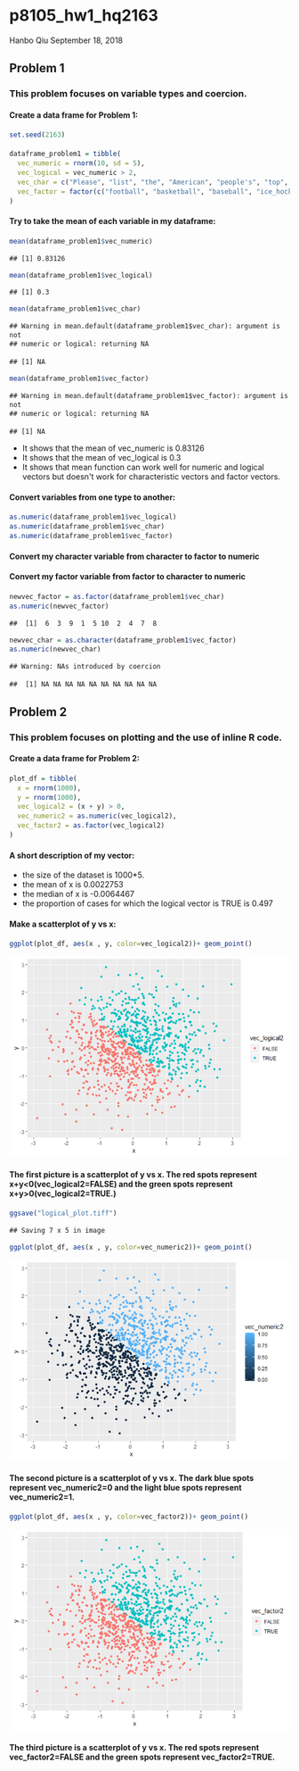 p8105\_hw1\_hq2163
================
Hanbo Qiu
September 18, 2018

Problem 1
---------

### This problem focuses on variable types and coercion.

#### Create a data frame for Problem 1:

``` r
set.seed(2163)

dataframe_problem1 = tibble(
  vec_numeric = rnorm(10, sd = 5),
  vec_logical = vec_numeric > 2,
  vec_char = c("Please", "list", "the", "American", "people's", "top", "four", "most", "popular", "sports"),
  vec_factor = factor(c("football", "basketball", "baseball", "ice_hockey", "football", "basketball", "baseball", "ice_hockey", "football", "basketball"))
)
```

#### Try to take the mean of each variable in my dataframe:

``` r
mean(dataframe_problem1$vec_numeric)
```

    ## [1] 0.83126

``` r
mean(dataframe_problem1$vec_logical)
```

    ## [1] 0.3

``` r
mean(dataframe_problem1$vec_char)
```

    ## Warning in mean.default(dataframe_problem1$vec_char): argument is not
    ## numeric or logical: returning NA

    ## [1] NA

``` r
mean(dataframe_problem1$vec_factor)
```

    ## Warning in mean.default(dataframe_problem1$vec_factor): argument is not
    ## numeric or logical: returning NA

    ## [1] NA

-   It shows that the mean of vec\_numeric is 0.83126
-   It shows that the mean of vec\_logical is 0.3
-   It shows that mean function can work well for numeric and logical vectors but doesn't work for characteristic vectors and factor vectors.

#### Convert variables from one type to another:

``` r
as.numeric(dataframe_problem1$vec_logical)
as.numeric(dataframe_problem1$vec_char)
as.numeric(dataframe_problem1$vec_factor)
```

#### Convert my character variable from character to factor to numeric

#### Convert my factor variable from factor to character to numeric

``` r
newvec_factor = as.factor(dataframe_problem1$vec_char)
as.numeric(newvec_factor)
```

    ##  [1]  6  3  9  1  5 10  2  4  7  8

``` r
newvec_char = as.character(dataframe_problem1$vec_factor)
as.numeric(newvec_char)
```

    ## Warning: NAs introduced by coercion

    ##  [1] NA NA NA NA NA NA NA NA NA NA

Problem 2
---------

### This problem focuses on plotting and the use of inline R code.

#### Create a data frame for Problem 2:

``` r
plot_df = tibble(
  x = rnorm(1000),
  y = rnorm(1000),
  vec_logical2 = (x + y) > 0,
  vec_numeric2 = as.numeric(vec_logical2),
  vec_factor2 = as.factor(vec_logical2)
)
```

#### A short description of my vector:

-   the size of the dataset is 1000\*5.
-   the mean of x is 0.0022753
-   the median of x is -0.0064467
-   the proportion of cases for which the logical vector is TRUE is 0.497

#### Make a scatterplot of y vs x:

``` r
ggplot(plot_df, aes(x , y, color=vec_logical2))+ geom_point()
```

![](p8105_hw1_hq2163_files/figure-markdown_github/unnamed-chunk-2-1.png)

#### The first picture is a scatterplot of y vs x. The red spots represent x+y&lt;0(vec\_logical2=FALSE) and the green spots represent x+y&gt;0(vec\_logical2=TRUE.)

``` r
ggsave("logical_plot.tiff")
```

    ## Saving 7 x 5 in image

``` r
ggplot(plot_df, aes(x , y, color=vec_numeric2))+ geom_point()
```

![](p8105_hw1_hq2163_files/figure-markdown_github/unnamed-chunk-4-1.png)

#### The second picture is a scatterplot of y vs x. The dark blue spots represent vec\_numeric2=0 and the light blue spots represent vec\_numeric2=1.

``` r
ggplot(plot_df, aes(x , y, color=vec_factor2))+ geom_point()
```

![](p8105_hw1_hq2163_files/figure-markdown_github/unnamed-chunk-5-1.png)

#### The third picture is a scatterplot of y vs x. The red spots represent vec\_factor2=FALSE and the green spots represent vec\_factor2=TRUE.
